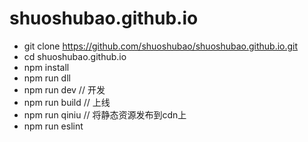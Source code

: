 # shuoshubao.github.io

* git clone https://github.com/shuoshubao/shuoshubao.github.io.git
* cd shuoshubao.github.io
* npm install
* npm run dll
* npm run dev // 开发
* npm run build // 上线
* npm run qiniu // 将静态资源发布到cdn上
* npm run eslint
